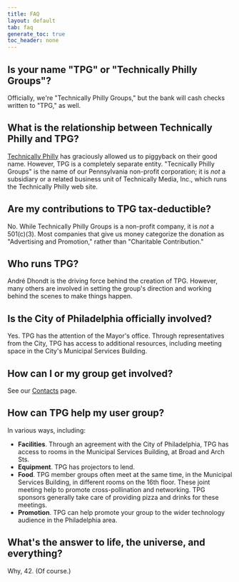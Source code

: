 ```yaml
---
title: FAQ
layout: default
tab: faq
generate_toc: true
toc_header: none
---
```


## Is your name "TPG" or "Technically Philly Groups"?

Officially, we're "Technically Philly Groups," but the bank will cash checks
written to "TPG," as well.

## What is the relationship between Technically Philly and TPG?

[Technically Philly][] has graciously allowed us to piggyback on their good
name. However, TPG is a completely separate entity. "Tecnically Philly Groups"
is the name of our Pennsylvania non-profit corporation; it is _not_ a
subsidiary or a related business unit of Technically Media, Inc., which runs
the Technically Philly web site.

## Are my contributions to TPG tax-deductible?

No. While Technically Philly Groups is a non-profit company, it is _not_
a 501(c)(3). Most companies that give us money categorize the donation as
"Advertising and Promotion," rather than "Charitable Contribution."

## Who runs TPG?

André Dhondt is the driving force behind the creation of TPG. However, many
others are involved in setting the group's direction and working behind the
scenes to make things happen.

## Is the City of Philadelphia officially involved?

Yes. TPG has the attention of the Mayor's office. Through representatives
from the City, TPG has access to additional resources, including meeting
space in the City's Municipal Services Building.

[Technically Philly]: http://technicallyphilly.com/

## How can I or my group get involved?

See our [Contacts](/contact.html) page.

## How can TPG help my user group?

In various ways, including:

* **Facilities**. Through an agreement with the City of Philadelphia, TPG
  has access to rooms in the Municipal Services Building, at Broad and Arch
  Sts.
* **Equipment**. TPG has projectors to lend.
* **Food**. TPG member groups often meet at the same time, in the Municipal
  Services Building, in different rooms on the 16th floor. These joint meeting
  help to promote cross-pollination and networking. TPG sponsors generally
  take care of providing pizza and drinks for these meetings.
* **Promotion**. TPG can help promote your group to the wider technology
  audience in the Philadelphia area.

## What's the answer to life, the universe, and everything?

Why, 42. (Of course.)
